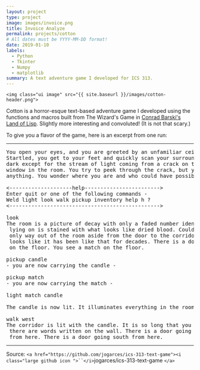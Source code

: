 ```yaml
---
layout: project
type: project
image: images/invoice.png
title: Invoice Analyze
permalink: projects/cotton
# All dates must be YYYY-MM-DD format!
date: 2019-01-10
labels:
  - Python
  - Tkinter
  - Numpy
  - matplotlib
summary: A text adventure game I developed for ICS 313.
---
```

`<img class="ui image" src="{{ site.baseurl }}/images/cotton-header.png">`

Cotton is a horror-esque text-based adventure game I developed using the functions and macros built from The Wizard's Game in [Conrad Barski&#39;s Land of Lisp](http://landoflisp.com/). Slightly more interesting and convoluted! (It is not that scary.)

To give you a flavor of the game, here is an excerpt from one run:

<hr>

<pre>
You open your eyes, and you are greeted by an unfamiliar ceiling.
Startled, you get to your feet and quickly scan your surroundings. It's
dark except for the stream of light coming from a crack on the only boarded
window in the room. You try to peek through the crack, but you cannot see
anything. You wonder where you are and who could have possibly brought you here.

<--------------------help------------------------>
Enter quit or one of the following commands -
Weld light look walk pickup inventory help h ?
<------------------------------------------------>

look
The room is a picture of decay with only a faded number identifying it as room-4. The bed you were
 lying on is stained with what looks like dried blood. Could it be your blood? No - it is not. The
 only way out of the room aside from the door to the corridor is a window that is boarded shut. It
 looks like it has been like that for decades. There is a door going west from here. You see a candle
 on the floor. You see a match on the floor.

pickup candle
- you are now carrying the candle -

pickup match
- you are now carrying the match -

light match candle

The candle is now lit. It illuminates everything in the room.

walk west
The corridor is lit with the candle. It is so long that you cannot see to the end. You notice that
 there are words written on the wall. There is a door going east from here. There is a way going north
 from here. There is a door going south from here.
</pre>

<hr>

Source: `<a href="https://github.com/jogarces/ics-313-text-game"><i class="large github icon ">``</i>`jogarces/ics-313-text-game `</a>`
